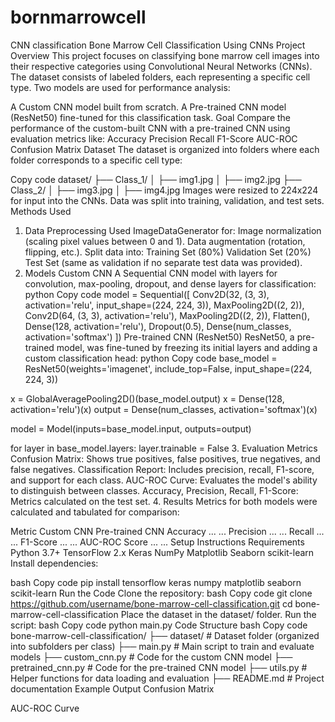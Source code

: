 # bornmarrowcell
CNN classification
Bone Marrow Cell Classification Using CNNs
Project Overview
This project focuses on classifying bone marrow cell images into their respective categories using Convolutional Neural Networks (CNNs). The dataset consists of labeled folders, each representing a specific cell type. Two models are used for performance analysis:

A Custom CNN model built from scratch.
A Pre-trained CNN model (ResNet50) fine-tuned for this classification task.
Goal
Compare the performance of the custom-built CNN with a pre-trained CNN using evaluation metrics like:
Accuracy
Precision
Recall
F1-Score
AUC-ROC
Confusion Matrix
Dataset
The dataset is organized into folders where each folder corresponds to a specific cell type:

Copy code
dataset/
├── Class_1/
│   ├── img1.jpg
│   ├── img2.jpg
├── Class_2/
│   ├── img3.jpg
│   ├── img4.jpg
Images were resized to 224x224 for input into the CNNs.
Data was split into training, validation, and test sets.
Methods Used
1. Data Preprocessing
Used ImageDataGenerator for:
Image normalization (scaling pixel values between 0 and 1).
Data augmentation (rotation, flipping, etc.).
Split data into:
Training Set (80%)
Validation Set (20%)
Test Set (same as validation if no separate test data was provided).
2. Models
Custom CNN
A Sequential CNN model with layers for convolution, max-pooling, dropout, and dense layers for classification:
python
Copy code
model = Sequential([
    Conv2D(32, (3, 3), activation='relu', input_shape=(224, 224, 3)),
    MaxPooling2D((2, 2)),
    Conv2D(64, (3, 3), activation='relu'),
    MaxPooling2D((2, 2)),
    Flatten(),
    Dense(128, activation='relu'),
    Dropout(0.5),
    Dense(num_classes, activation='softmax')
])
Pre-trained CNN (ResNet50)
ResNet50, a pre-trained model, was fine-tuned by freezing its initial layers and adding a custom classification head:
python
Copy code
base_model = ResNet50(weights='imagenet', include_top=False, input_shape=(224, 224, 3))

x = GlobalAveragePooling2D()(base_model.output)
x = Dense(128, activation='relu')(x)
output = Dense(num_classes, activation='softmax')(x)

model = Model(inputs=base_model.input, outputs=output)

for layer in base_model.layers:
    layer.trainable = False
3. Evaluation Metrics
Confusion Matrix: Shows true positives, false positives, true negatives, and false negatives.
Classification Report: Includes precision, recall, F1-score, and support for each class.
AUC-ROC Curve: Evaluates the model's ability to distinguish between classes.
Accuracy, Precision, Recall, F1-Score: Metrics calculated on the test set.
4. Results
Metrics for both models were calculated and tabulated for comparison:

Metric	Custom CNN	Pre-trained CNN
Accuracy	...	...
Precision	...	...
Recall	...	...
F1-Score	...	...
AUC-ROC Score	...	...
Setup Instructions
Requirements
Python 3.7+
TensorFlow 2.x
Keras
NumPy
Matplotlib
Seaborn
scikit-learn
Install dependencies:

bash
Copy code
pip install tensorflow keras numpy matplotlib seaborn scikit-learn
Run the Code
Clone the repository:
bash
Copy code
git clone https://github.com/username/bone-marrow-cell-classification.git
cd bone-marrow-cell-classification
Place the dataset in the dataset/ folder.
Run the script:
bash
Copy code
python main.py
Code Structure
bash
Copy code
bone-marrow-cell-classification/
├── dataset/                    # Dataset folder (organized into subfolders per class)
├── main.py                     # Main script to train and evaluate models
├── custom_cnn.py               # Code for the custom CNN model
├── pretrained_cnn.py           # Code for the pre-trained CNN model
├── utils.py                    # Helper functions for data loading and evaluation
├── README.md                   # Project documentation
Example Output
Confusion Matrix

AUC-ROC Curve
